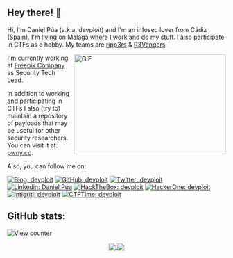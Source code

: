 ## Hey there! 🦊

Hi, I'm Daniel Púa (a.k.a. devploit) and I'm an infosec lover from Cádiz (Spain). I'm living on Malaga where I work and do my stuff. I also participate in CTFs as a hobby. My teams are [ripp3rs](https://ctftime.org/team/50984) & [R3Vengers](https://ctftime.org/team/175470).

<img align="right" alt="GIF" src="https://developers.giphy.com/branch/master/static/api-c99e353f761d318322c853c03ebcf21b.gif" width="350" height="230" />

I'm currently working at [Freepik Company](https://www.freepikcompany.com/) as Security Tech Lead.

In addition to working and participating in CTFs I also (try to) maintain a repository of payloads that may be useful for other security researchers. You can visit it at: [pwny.cc](https://www.pwny.cc).

Also, you can follow me on:

[![Blog: devploit](https://img.shields.io/badge/-Blog-%23D94F00?style=for-the-badge&logo=blogger&logoColor=white)](https://blog.0xdev.eu/)
[![GitHub: devploit](https://img.shields.io/badge/-GitHub-%231A1A1A?style=for-the-badge&logo=github&logoColor=white)](https://github.com/devploit)
[![Twitter: devploit](https://img.shields.io/badge/-Twitter-%2300BAFF?style=for-the-badge&logo=twitter&logoColor=white)](https://twitter.com/devploit/)
[![Linkedin: Daniel Púa](https://img.shields.io/badge/-LinkedIn-%23394EFF?style=for-the-badge&logo=linkedin&logoColor=white)](https://www.linkedin.com/in/daniel-pua/)
[![HackTheBox: devploit](https://img.shields.io/badge/-HackTheBox-%239FEF00?style=for-the-badge&logo=hackthebox&logoColor=white)](https://app.hackthebox.eu/profile/1912)
[![HackerOne: devploit](https://img.shields.io/badge/-HackerOne-%23494649?style=for-the-badge&logo=hackerone&logoColor=white)](https://hackerone.com/devploit)
[![Intigriti: devploit](https://img.shields.io/badge/-Intigriti-%23161A36?style=for-the-badge&logo=intigriti&logoColor=white)](https://app.intigriti.com/company/profile/devploit)
[![CTFTime: devploit](https://img.shields.io/badge/-CTFTime-%23C01818?style=for-the-badge&logo=ctftime&logoColor=white)](https://ctftime.org/user/25930)

## GitHub stats:

<a>
  <img src="https://komarev.com/ghpvc/?username=devploit&style=for-the-badge&color=green" alt="View counter">
</a>

<p align="center">
<a href="https://github-readme-stats.vercel.app/api/top-langs?username=devploit&show_icons=true&hide_border=false&theme=tokyonight&count_private=true&include_all_commits=true&langs_count=3">
  <img align="center" src="https://github-readme-stats.vercel.app/api/top-langs?username=devploit&show_icons=true&hide_border=false&theme=tokyonight&count_private=true&include_all_commits=true&langs_count=3" />
</a>

<a href="[https://github.com/devploit/devploit](https://github-readme-stats.vercel.app/api?username=devploit&show_icons=true&theme=tokyonight&include_all_commits=true)">
  <img align="center" src="https://github-readme-stats.vercel.app/api?username=devploit&show_icons=true&theme=tokyonight&include_all_commits=true" />
</a>
</p>
